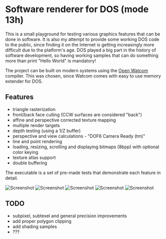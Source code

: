 Software renderer for DOS (mode 13h)
================
This is a small playground for testing various graphics features that can be done in software. It is also my attempt to provide some working DOS code to the public, since finding it on the Internet is getting increasingly more difficult due to the platform's age. DOS played a big part in the history of software development, so having working samples that can do something more than print "Hello World" is mandatory!

The project can be built on modern systems using the [Open Watcom](http://www.openwatcom.org/) compiler. This was chosen, since Watcom comes with easy to use memory extender for DOS.

Features
-------

- triangle rasterization
- front/back face culling (CCW surfaces are considered "back")
- affine and perspective corrected texture mapping
- multiple render targets
- depth testing (using a 1/Z buffer)
- perspective and view calculations - "DOF6 Camera Ready (tm)"
- line and point rendering
- loading, resizing, scrolling and displaying bitmaps (8bpp) with optional color keying
- texture atlas support
- double buffering

The executable is a set of pre-made tests that demonstrate each feature in detail.

![Screenshot](http://kondrak.info/images/dos3d/1.png?raw=true)
![Screenshot](http://kondrak.info/images/dos3d/2.png?raw=true)
![Screenshot](http://kondrak.info/images/dos3d/3.png?raw=true)
![Screenshot](http://kondrak.info/images/dos3d/4.png?raw=true)
![Screenshot](http://kondrak.info/images/dos3d/5.png?raw=true)

TODO
-------

- subpixel, subtexel and general precision improvements
- add proper polygon clipping
- add shading samples
- ???
